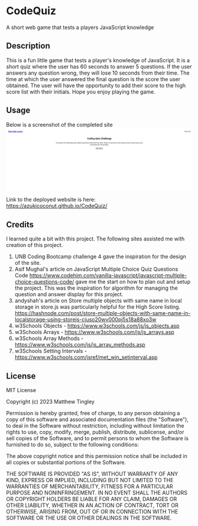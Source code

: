 # CodeQuiz
A short web game that tests a players JavaScript knowledge

## Description
This is a fun little game that tests a player's knowledge of JavaScript.  It is a short quiz where the user has 60 seconds to answer 5 questions. 
If the user answers any question wrong, they will lose 10 seconds from their time.  The time at which the user answered the final question is the 
score the user obtained.  The user will have the opportunity to add their score to the high score list with their initials.  Hope you enjoy playing
the game.  

## Usage
Below is a screenshot of the completed site
![Screenshot of the compelted Code Quiz site.](/assets/images/azukicoconut.github.io_CodeQuiz_.png)

Link to the deployed website is here: https://azukicoconut.github.io/CodeQuiz/

## Credits
I learned quite a bit with this project.  The following sites assisted me with creation of this project.

  1. UNB Coding Bootcamp challenge 4 gave the inspiration for the design of the site.
  2. Asif Mughal's article on JavaScript Multiple Choice Quiz Questions Code https://www.codehim.com/vanilla-javascript/javascript-multiple-choice-questions-code/
     gave me the start on how to plan out and setup the project.  This was the inspiration for algorithm for managing the question and answer display for this project.
  3. andyshah's article on Store multiple objects with same name in local storage in store.js was particularly helpful for the High Score listing.
     https://hashnode.com/post/store-multiple-objects-with-same-name-in-localstorage-using-storejs-cjuso20wv000pj5s18a88xo3w
  4. w3Schools Objects - https://www.w3schools.com/js/js_objects.asp
  5. w3Schools Arrays - https://www.w3schools.com/js/js_arrays.asp
  6. w3Schools Array Methods - https://www.w3schools.com/js/js_array_methods.asp
  7. w3Schools Setting Intervals - https://www.w3schools.com/jsref/met_win_setinterval.asp

## License
MIT License

Copyright (c) 2023 Matthew Tingley

Permission is hereby granted, free of charge, to any person obtaining a copy
of this software and associated documentation files (the "Software"), to deal
in the Software without restriction, including without limitation the rights
to use, copy, modify, merge, publish, distribute, sublicense, and/or sell
copies of the Software, and to permit persons to whom the Software is
furnished to do so, subject to the following conditions:

The above copyright notice and this permission notice shall be included in all
copies or substantial portions of the Software.

THE SOFTWARE IS PROVIDED "AS IS", WITHOUT WARRANTY OF ANY KIND, EXPRESS OR
IMPLIED, INCLUDING BUT NOT LIMITED TO THE WARRANTIES OF MERCHANTABILITY,
FITNESS FOR A PARTICULAR PURPOSE AND NONINFRINGEMENT. IN NO EVENT SHALL THE
AUTHORS OR COPYRIGHT HOLDERS BE LIABLE FOR ANY CLAIM, DAMAGES OR OTHER
LIABILITY, WHETHER IN AN ACTION OF CONTRACT, TORT OR OTHERWISE, ARISING FROM,
OUT OF OR IN CONNECTION WITH THE SOFTWARE OR THE USE OR OTHER DEALINGS IN THE
SOFTWARE.
